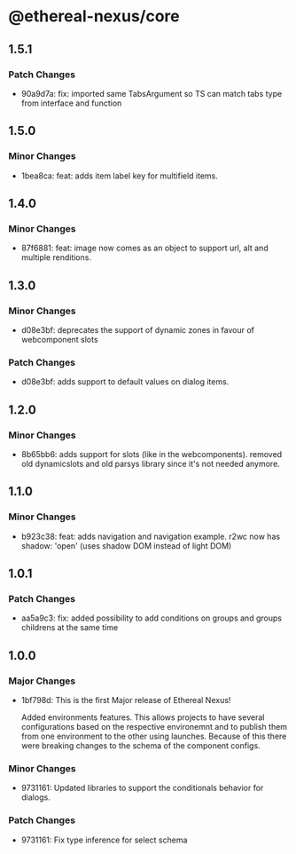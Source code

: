 # @ethereal-nexus/core

## 1.5.1

### Patch Changes

- 90a9d7a: fix: imported same TabsArgument so TS can match tabs type from interface and function

## 1.5.0

### Minor Changes

- 1bea8ca: feat: adds item label key for multifield items.

## 1.4.0

### Minor Changes

- 87f6881: feat: image now comes as an object to support url, alt and multiple renditions.

## 1.3.0

### Minor Changes

- d08e3bf: deprecates the support of dynamic zones in favour of webcomponent slots

### Patch Changes

- d08e3bf: adds support to default values on dialog items.

## 1.2.0

### Minor Changes

- 8b65bb6: adds support for slots (like in the webcomponents). removed old dynamicslots and old parsys library since it's not needed anymore.

## 1.1.0

### Minor Changes

- b923c38: feat: adds navigation and navigation example. r2wc now has shadow: 'open' (uses shadow DOM instead of light DOM)

## 1.0.1

### Patch Changes

- aa5a9c3: fix: added possibility to add conditions on groups and groups childrens at the same time

## 1.0.0

### Major Changes

- 1bf798d: This is the first Major release of Ethereal Nexus!

  Added environments features. This allows projects to have several configurations based on the respective environemnt and to publish them from one environment to the other using launches.
  Because of this there were breaking changes to the schema of the component configs.

### Minor Changes

- 9731161: Updated libraries to support the conditionals behavior for dialogs.

### Patch Changes

- 9731161: Fix type inference for select schema

